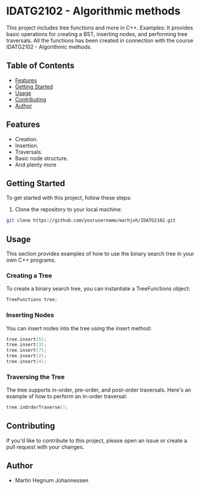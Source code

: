 # IDATG2102 - Algorithmic methods

This project includes tree functions and more  in C++. Examples: It provides basic operations for creating a BST, 
inserting nodes, and performing tree traversals. All the functions has been created in connection with the course 
IDATG2102 - Algorithmic methods.

## Table of Contents

- [Features](#features)
- [Getting Started](#getting-started)
- [Usage](#usage)
- [Contributing](#contributing)
- [Author](#author)

## Features

- Creation.
- Insertion.
- Traversals.
- Basic node structure.
- And plenty more

## Getting Started

To get started with this project, follow these steps:

1. Clone the repository to your local machine:

```bash
git clone https://github.com/yourusername/marhjoh/IDATG2102.git
```

## Usage
This section provides examples of how to use the binary search tree in your own C++ programs.

### Creating a Tree
To create a binary search tree, you can instantiate a TreeFunctions object:

```cpp
TreeFunctions tree;
```

### Inserting Nodes
You can insert nodes into the tree using the insert method:

```cpp
tree.insert(5);
tree.insert(3);
tree.insert(7);
tree.insert(2);
tree.insert(4);
```

### Traversing the Tree
The tree supports in-order, pre-order, and post-order traversals. Here's an example of how to perform an in-order traversal:

```cpp
tree.inOrderTraverse();
```

## Contributing
If you'd like to contribute to this project, please open an issue or create a pull request with your changes.

## Author
- Martin Hegnum Johannessen
